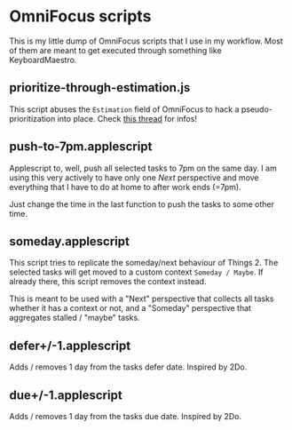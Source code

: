 # OmniFocus scripts

This is my little dump of OmniFocus scripts that I use in my workflow. Most of them are meant to get
executed through something like KeyboardMaestro.

## prioritize-through-estimation.js

This script abuses the `Estimation` field of OmniFocus to hack a pseudo-prioritization into place.
Check [this thread](https://discourse.omnigroup.com/t/got-manual-sorting-in-custom-perspectives-working/26780)
for infos!

## push-to-7pm.applescript

Applescript to, well, push all selected tasks to 7pm on the same day. I am using this very actively
to have only one _Next_ perspective and move everything that I have to do at home to after work ends
(=7pm).

Just change the time in the last function to push the tasks to some other time.

## someday.applescript

This script tries to replicate the someday/next behaviour of Things 2. The selected tasks will get
moved to a custom context `Someday / Maybe`. If already there, this script removes the context
instead.

This is meant to be used with a "Next" perspective that collects all tasks whether it has a context
or not, and a "Someday" perspective that aggregates stalled / "maybe" tasks.

## defer+/-1.applescript

Adds / removes 1 day from the tasks defer date. Inspired by 2Do.

## due+/-1.applescript

Adds / removes 1 day from the tasks due date. Inspired by 2Do.
